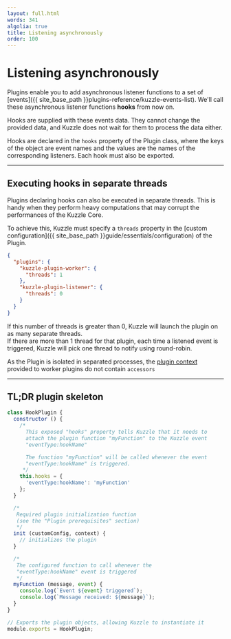 ```yaml
---
layout: full.html
words: 341
algolia: true
title: Listening asynchronously
order: 100
---
```


# Listening asynchronously

Plugins enable you to add asynchronous listener functions to a set of [events]({{ site_base_path }}plugins-reference/kuzzle-events-list). We'll call these asynchronous listener functions **hooks** from now on.

Hooks are supplied with these events data. They cannot change the provided data, and Kuzzle does not wait for them to process the data either.

Hooks are declared in the `hooks` property of the Plugin class, where the keys of the object are event names and the values are the names of the corresponding listeners.
Each hook must also be exported.

---

## Executing hooks in separate threads

Plugins declaring hooks can also be executed in separate threads. This is handy when they perform heavy computations that may corrupt the performances of the Kuzzle Core.

To achieve this, Kuzzle must specify a `threads` property in the [custom configuration]({{ site_base_path }}guide/essentials/configuration) of the Plugin.

```json
{
  "plugins": {
    "kuzzle-plugin-worker": {
      "threads": 1
    },
    "kuzzle-plugin-listener": {
      "threads": 0
    }
  }
}
```

If this number of threads is greater than 0, Kuzzle will launch the plugin on as many separate threads.  
If there are more than 1 thread for that plugin, each time a listened event is triggered, Kuzzle will pick one thread to notify using round-robin.

<aside class="notice">
As the Plugin is isolated in separated processes, the <a href="{{ site_base_path }}plugins-reference/plugins-context">plugin context</a> provided to worker plugins do not contain <code>accessors</code>
</aside>


---

## TL;DR plugin skeleton

```javascript
class HookPlugin {
  constructor () {
    /*
      This exposed "hooks" property tells Kuzzle that it needs to
      attach the plugin function "myFunction" to the Kuzzle event
      "eventType:hookName"

      The function "myFunction" will be called whenever the event
      "eventType:hookName" is triggered.
     */
    this.hooks = {
      'eventType:hookName': 'myFunction'
    };
  }

  /*
   Required plugin initialization function
   (see the "Plugin prerequisites" section)
   */
  init (customConfig, context) {
    // initializes the plugin
  }

  /*
   The configured function to call whenever the
   "eventType:hookName" event is triggered
   */
  myFunction (message, event) {
    console.log(`Event ${event} triggered`);
    console.log(`Message received: ${message}`);
  }
}

// Exports the plugin objects, allowing Kuzzle to instantiate it
module.exports = HookPlugin;
```
